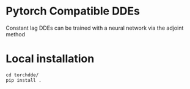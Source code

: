 # Pytorch Compatible DDEs

Constant lag DDEs can be trained with a neural network via the adjoint method

# Local installation

```
cd torchdde/
pip install .
```
